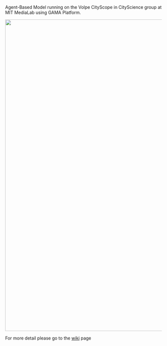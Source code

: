 Agent-Based Model running on the Volpe CityScope in CityScience group at MIT MediaLab using GAMA Platform.

<div style="text-align:center"><img src ="https://github.com/CityScope/CS_CityScope_GAMA/wiki/resources/images/CityScope_Volpe_Table.png" width="1000"/></div>

For more detail please go to the [wiki](https://github.com/CityScope/CS_CityScope_GAMA/wiki) page





